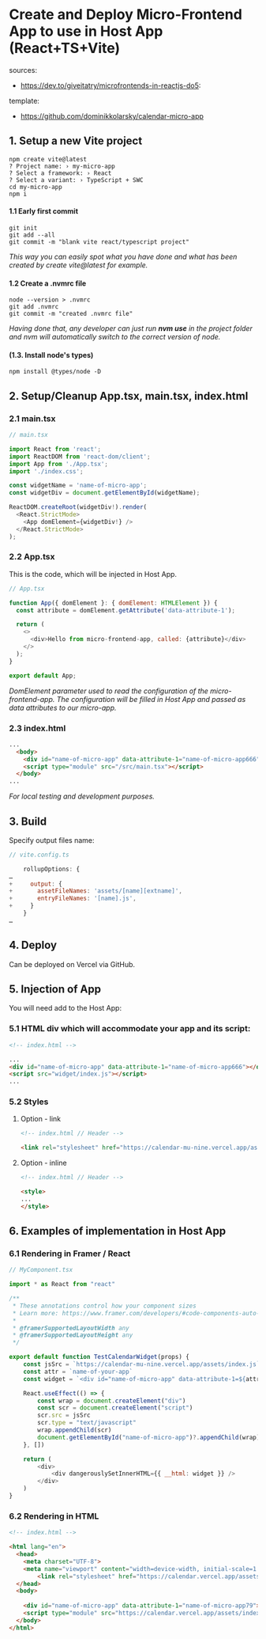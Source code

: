 # Create and Deploy Micro-Frontend App to use in Host App (React+TS+Vite)

sources:
- https://dev.to/giveitatry/microfrontends-in-reactjs-do5:

template:
- https://github.com/dominikkolarsky/calendar-micro-app
  

## 1. Setup a new Vite project

```shell
npm create vite@latest
? Project name: › my-micro-app
? Select a framework: › React
? Select a variant: › TypeScript + SWC
cd my-micro-app
npm i
```

#### 1.1 Early first commit

```shell
git init
git add --all
git commit -m "blank vite react/typescript project"
```
_This way you can easily spot what you have done and what has been created by create vite@latest for example._

#### 1.2 Create a .nvmrc file

```shell
node --version > .nvmrc
git add .nvmrc
git commit -m "created .nvmrc file"
```
_Having done that, any developer can just run **nvm use** in the project folder and nvm will automatically switch to the correct version of node._

#### (1.3. Install node's types)

```shell
npm install @types/node -D
```


## 2. Setup/Cleanup App.tsx, main.tsx, index.html

### 2.1 main.tsx

```js
// main.tsx

import React from 'react';
import ReactDOM from 'react-dom/client';
import App from './App.tsx';
import './index.css';

const widgetName = 'name-of-micro-app';
const widgetDiv = document.getElementById(widgetName);

ReactDOM.createRoot(widgetDiv!).render(
  <React.StrictMode>
    <App domElement={widgetDiv!} />
  </React.StrictMode>
);

```

### 2.2 App.tsx
This is the code, which will be injected in Host App.

```js
// App.tsx

function App({ domElement }: { domElement: HTMLElement }) {
  const attribute = domElement.getAttribute('data-attribute-1');

  return (
    <>
      <div>Hello from micro-frontend-app, called: {attribute}</div>
    </>
  );
}

export default App;
```
_DomElement parameter used to read the configuration of the micro-frontend-app. The configuration will be filled in Host App and passed as data attributes to our micro-app._


### 2.3 index.html

```html
...
  <body>
    <div id="name-of-micro-app" data-attribute-1="name-of-micro-app666"></div>
    <script type="module" src="/src/main.tsx"></script>
  </body>
...
```
_For local testing and development purposes._


## 3. Build
Specify output files name: 
```js
// vite.config.ts

    rollupOptions: {
…
+     output: {
+       assetFileNames: 'assets/[name][extname]',
+       entryFileNames: '[name].js',
+     }
    }
…
```


## 4. Deploy
Can be deployed on Vercel via GitHub.

## 5. Injection of App
You will need add to the Host App:
### 5.1 HTML div which will accommodate your app and its script:
```html
<!-- index.html -->

...
<div id="name-of-micro-app" data-attribute-1="name-of-micro-app666"></div>
<script src="widget/index.js"></script>
...
```
### 5.2 Styles
1. Option - link
    ```html
    <!-- index.html // Header -->
    
    <link rel="stylesheet" href="https://calendar-mu-nine.vercel.app/assets/index.css">
    ```
2. Option - inline
    ```html
    <!-- index.html // Header -->
    
    <style>
    ...
    </style>
    ```

## 6. Examples of implementation in Host App
### 6.1 Rendering in Framer / React
```js
// MyComponent.tsx

import * as React from "react"

/**
 * These annotations control how your component sizes
 * Learn more: https://www.framer.com/developers/#code-components-auto-sizing
 *
 * @framerSupportedLayoutWidth any
 * @framerSupportedLayoutHeight any
 */

export default function TestCalendarWidget(props) {
    const jsSrc = `https://calendar-mu-nine.vercel.app/assets/index.js`
    const attr = `name-of-your-app`
    const widget = `<div id="name-of-micro-app" data-attribute-1=${attr}></div>`

    React.useEffect(() => {
        const wrap = document.createElement("div")
        const scr = document.createElement("script")
        scr.src = jsSrc
        scr.type = "text/javascript"
        wrap.appendChild(scr)
        document.getElementById("name-of-micro-app")?.appendChild(wrap)
    }, [])

    return (
        <div>
            <div dangerouslySetInnerHTML={{ __html: widget }} />
        </div>
    )
}
```


### 6.2 Rendering in HTML
```html
<!-- index.html -->

<html lang="en">
  <head>
    <meta charset="UTF-8">
    <meta name="viewport" content="width=device-width, initial-scale=1.0">
        <link rel="stylesheet" href="https://calendar.vercel.app/assets/index.css">
  </head>
  <body>
    
    <div id="name-of-micro-app" data-attribute-1="name-of-micro-app79"></div>
    <script type="module" src="https://calendar.vercel.app/assets/index.js"></script>
  </body>
</html>
```








